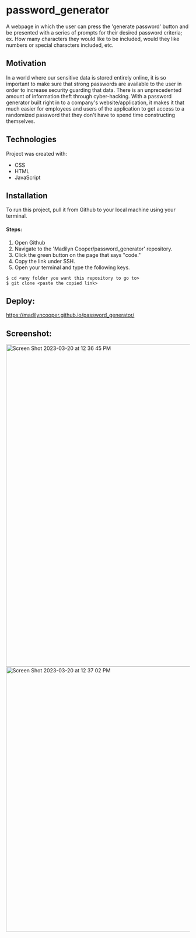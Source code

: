 # password_generator

A webpage in which the user can press the 'generate password' button and be presented with a series of prompts for their desired password criteria; ex. How many characters they would like to be included, would they like numbers or special characters included, etc. 

## Motivation

In a world where our sensitive data is stored entirely online, it is so important to make sure that strong passwords are available to the user in order to increase security guarding that data. There is an unprecedented amount of information theft through cyber-hacking. With a password generator built right in to a company's website/application, it makes it that much easier for employees and users of the application to get access to a randomized password that they don't have to spend time constructing themselves. 

## Technologies

Project was created with:
* CSS
* HTML
* JavaScript

## Installation

To run this project, pull it from Github to your local machine using your terminal.
   
#### Steps: 

1. Open Github
2. Navigate to the 'Madilyn Cooper/password_generator' repository. 
3. Click the green button on the page that says "code."
4. Copy the link under SSH. 
5. Open your terminal and type the following keys.

```
$ cd <any folder you want this repository to go to>
$ git clone <paste the copied link>
```
## Deploy:
https://madilyncooper.github.io/password_generator/

 ## Screenshot:
<img width="881" alt="Screen Shot 2023-03-20 at 12 36 45 PM" src="https://user-images.githubusercontent.com/124405920/226447537-1d21302b-ad1f-4fa4-a092-29be8d68681e.png">
<img width="725" alt="Screen Shot 2023-03-20 at 12 37 02 PM" src="https://user-images.githubusercontent.com/124405920/226447615-0ec221a0-a133-4ed7-a2bb-b69c79ba5963.png">